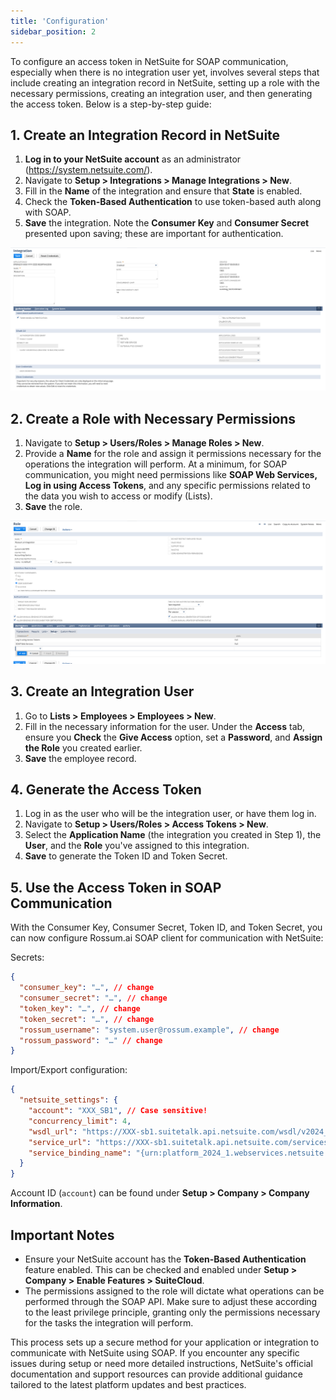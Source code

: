 ```yaml
---
title: 'Configuration'
sidebar_position: 2
---
```


To configure an access token in NetSuite for SOAP communication, especially when there is no integration user yet, involves several steps that include creating an integration record in NetSuite, setting up a role with the necessary permissions, creating an integration user, and then generating the access token. Below is a step-by-step guide:

## 1. Create an Integration Record in NetSuite

1. **Log in to your NetSuite account** as an administrator (https://system.netsuite.com/).
1. Navigate to **Setup > Integrations > Manage Integrations > New**.
1. Fill in the **Name** of the integration and ensure that **State** is enabled.
1. Check the **Token-Based Authentication** to use token-based auth along with SOAP.
1. **Save** the integration. Note the **Consumer Key** and **Consumer Secret** presented upon saving; these are important for authentication.

![NetSuite Integration configuration](./img/netsuite-integration.png)

## 2. Create a Role with Necessary Permissions

1. Navigate to **Setup > Users/Roles > Manage Roles > New**.
1. Provide a **Name** for the role and assign it permissions necessary for the operations the integration will perform. At a minimum, for SOAP communication, you might need permissions like **SOAP Web Services, Log in using Access Tokens**, and any specific permissions related to the data you wish to access or modify (Lists).
1. **Save** the role.

![NetSuite Role configuration](./img/netsuite-role.png)

## 3. Create an Integration User

1. Go to **Lists > Employees > Employees > New**.
1. Fill in the necessary information for the user. Under the **Access** tab, ensure you **Check** the **Give Access** option, set a **Password**, and **Assign the Role** you created earlier.
1. **Save** the employee record.

## 4. Generate the Access Token

1. Log in as the user who will be the integration user, or have them log in.
1. Navigate to **Setup > Users/Roles > Access Tokens > New**.
1. Select the **Application Name** (the integration you created in Step 1), the **User**, and the **Role** you've assigned to this integration.
1. **Save** to generate the Token ID and Token Secret.

## 5. Use the Access Token in SOAP Communication

With the Consumer Key, Consumer Secret, Token ID, and Token Secret, you can now configure Rossum.ai SOAP client for communication with NetSuite:

Secrets:

```json
{
  "consumer_key": "…", // change
  "consumer_secret": "…", // change
  "token_key": "…", // change
  "token_secret": "…", // change
  "rossum_username": "system.user@rossum.example", // change
  "rossum_password": "…" // change
}
```

Import/Export configuration:

```json
{
  "netsuite_settings": {
    "account": "XXX_SB1", // Case sensitive!
    "concurrency_limit": 4,
    "wsdl_url": "https://XXX-sb1.suitetalk.api.netsuite.com/wsdl/v2024_1_0/netsuite.wsdl",
    "service_url": "https://XXX-sb1.suitetalk.api.netsuite.com/services/NetSuitePort_2024_1",
    "service_binding_name": "{urn:platform_2024_1.webservices.netsuite.com}NetSuiteBinding"
  }
}
```

Account ID (`account`) can be found under **Setup > Company > Company Information**.

## Important Notes

- Ensure your NetSuite account has the **Token-Based Authentication** feature enabled. This can be checked and enabled under **Setup > Company > Enable Features > SuiteCloud**.
- The permissions assigned to the role will dictate what operations can be performed through the SOAP API. Make sure to adjust these according to the least privilege principle, granting only the permissions necessary for the tasks the integration will perform.

This process sets up a secure method for your application or integration to communicate with NetSuite using SOAP. If you encounter any specific issues during setup or need more detailed instructions, NetSuite's official documentation and support resources can provide additional guidance tailored to the latest platform updates and best practices.
